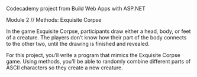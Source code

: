 Codecademy project from Build Web Apps with ASP.NET

Module 2 // Methods: Exquisite Corpse

In the game Exquisite Corpse, participants draw either a head, body, or feet of a creature. The players don’t know how their part of the body connects to the other two, until the drawing is finished and revealed.

For this project, you’ll write a program that mimics the Exquisite Corpse game. Using methods, you’ll be able to randomly combine different parts of ASCII characters so they create a new creature.
